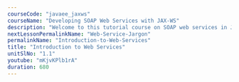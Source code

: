 ```yaml
---
courseCode: "javaee_jaxws"
courseName: "Developing SOAP Web Services with JAX-WS"
description: "Welcome to this tutorial course on SOAP web services in Java. We'll start with an introduction to web services. We'll understand what they are and how they are useful."
nextLessonPermalinkName: "Web-Service-Jargon"
permalinkName: "Introduction-to-Web-Services"
title: "Introduction to Web Services"
unitSlNo: "1.1"
youtube: "mKjvKPlb1rA"
duration: 680
---
```

